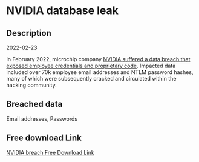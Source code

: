 # NVIDIA database leak

## Description

2022-02-23

In February 2022, microchip company <a href="https://www.zdnet.com/article/nvidia-says-employee-credentials-proprietary-information-stolen-during-cyberattack/" target="_blank" rel="noopener">NVIDIA suffered a data breach that exposed employee credentials and proprietary code</a>. Impacted data included over 70k employee email addresses and NTLM password hashes, many of which were subsequently cracked and circulated within the hacking community.

## Breached data

Email addresses, Passwords

## Free download Link

[NVIDIA breach Free Download Link](https://tinyurl.com/2b2k277t)